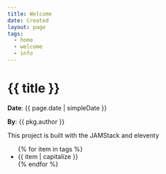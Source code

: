 ```yaml
---
title: Welcome
date: Created
layout: page
tags:
  - home
  - welcome
  - info
---
```


# {{ title }}
**Date**: {{ page.date | simpleDate }}

**By**: {{ pkg.author }}

This project is built with the JAMStack and eleventy

<ul>
  {% for item in tags %}
  <li>{{ item | capitalize }}</li>
  {% endfor %}
</ul>